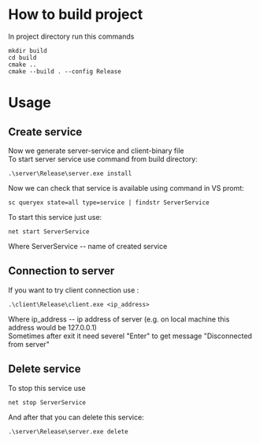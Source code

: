 # How to build project
In project directory run this commands
```
mkdir build
cd build
cmake ..
cmake --build . --config Release
```
# Usage

## Create service
Now we generate server-service and client-binary file </br>
To start server service use command from build directory:
```
.\server\Release\server.exe install
``` 
Now we can check that service is available using command in VS promt:
```
sc queryex state=all type=service | findstr ServerService
```
To start this service just use:
```
net start ServerService
```
Where ServerService -- name of created service</br>
## Connection to server
If you want to try client connection use :
```
.\client\Release\client.exe <ip_address>
```
Where ip_address -- ip address of server (e.g. on local machine this address would be 127.0.0.1) </br>
Sometimes after exit it need severel "Enter" to get message "Disconnected from server" 
## Delete service
To stop this service use
```
net stop ServerService
```
And after that you can delete this service:
```
.\server\Release\server.exe delete
```